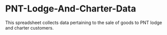 # PNT-Lodge-And-Charter-Data
This spreadsheet collects data pertaining to the sale of goods to PNT lodge and charter customers.
